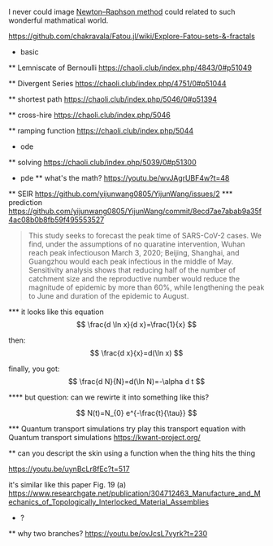 I never could image [Newton–Raphson method](https://en.wikipedia.org/wiki/Newton%27s_method) could related to such wonderful mathmatical world.


https://github.com/chakravala/Fatou.jl/wiki/Explore-Fatou-sets-&-fractals

* basic

** Lemniscate of Bernoulli 
https://chaoli.club/index.php/4843/0#p51049

** Divergent Series
https://chaoli.club/index.php/4751/0#p51044

** shortest path
https://chaoli.club/index.php/5046/0#p51394

** cross-hire
https://chaoli.club/index.php/5046

** ramping function
https://chaoli.club/index.php/5044

* ode

** solving
https://chaoli.club/index.php/5039/0#p51300

* pde
** what's the math?
https://youtu.be/wvJAgrUBF4w?t=48

** SEIR 
https://github.com/yijunwang0805/YijunWang/issues/2
*** prediction https://github.com/yijunwang0805/YijunWang/commit/8ecd7ae7abab9a35f4ac08b0b8fb59f495553527
> This study seeks to forecast the peak time of SARS-CoV-2 cases. We find, under the assumptions of no quaratine intervention, Wuhan reach peak infectiouson March 3, 2020; Beijing, Shanghai, and Guangzhou would each peak infectious in the middle of May.
> Sensitivity analysis shows that reducing half of the number of catchment size and the reproductive number would reduce the magnitude of epidemic by more than 60%, while lengthening the peak to June and duration of the epidemic to August.


*** it looks like this equation
$$
\frac{d \ln x}{d x}=\frac{1}{x}
$$

then:
$$
\frac{d x}{x}=d(\ln x)
$$

finally, you got:
$$
\frac{d N}{N}=d(\ln N)=-\alpha d t
$$

**** but question: can we rewirte it into something like this?

$$
N(t)=N_{0} e^{-\frac{t}{\tau}}
$$

*** Quantum transport simulations
try play this transport equation with Quantum transport simulations
https://kwant-project.org/

** can you descript the skin using a function when the thing hits the thing

https://youtu.be/uynBcLr8fEc?t=517

it's similar like this paper Fig. 19 (a)
https://www.researchgate.net/publication/304712463_Manufacture_and_Mechanics_of_Topologically_Interlocked_Material_Assemblies

* ?

** why two branches?
https://youtu.be/ovJcsL7vyrk?t=230
